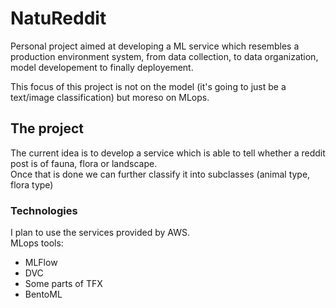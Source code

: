 # NatuReddit
Personal project aimed at developing a ML service which resembles a production environment system, from data collection, to data organization, model developement to finally deployement.

This focus of this project is not on the model (it's going to just be a text/image classification) but moreso on MLops.

## The project

The current idea is to develop a service which is able to tell whether a reddit post is of fauna, flora or landscape.  
Once that is done we can further classify it into subclasses (animal type, flora type)

### Technologies

I plan to use the services provided by AWS.  
MLops tools:
- MLFlow
- DVC
- Some parts of TFX
- BentoML
